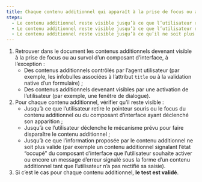 ```yaml
---
title: Chaque contenu additionnel qui apparaît à la prise de focus ou au survol d’un [composant d’interface](#composant-d-interface) vérifie-t-il une de ces conditions (hors cas particuliers) ?
steps:
  - Le contenu additionnel reste visible jusqu’à ce que l’utilisateur retire le pointeur souris ou le focus du contenu additionnel et du [composant d’interface](#composant-d-interface) ayant déclenché son apparition ;
  - Le contenu additionnel reste visible jusqu’à ce que l’utilisateur déclenche une action masquant ce contenu sans déplacer le focus ou le pointeur de la souris du [composant d’interface](#composant-d-interface) ayant déclenché son apparition ;
  - Le contenu additionnel reste visible jusqu’à ce qu’il ne soit plus valide.
---
```


1. Retrouver dans le document les contenus additionnels devenant visible à la prise de focus ou au survol d’un composant d’interface, à l’exception :
   - Des contenus additionnels contrôlés par l’agent utilisateur (par exemple, les infobulles associées à l’attribut `title` ou à la validation native d’un formulaire) ;
   - Des contenus additionnels devenant visibles par une activation de l’utilisateur (par exemple, une fenêtre de dialogue).
2. Pour chaque contenu additionnel, vérifier qu’il reste visible :
   - Jusqu’à ce que l’utilisateur retire le pointeur souris ou le focus du contenu additionnel ou du composant d’interface ayant déclenché son apparition ;
   - Jusqu’à ce l’utilisateur déclenche le mécanisme prévu pour faire disparaître le contenu additionnel ;
   - Jusqu’à ce que l’information proposée par le contenu additionnel ne soit plus valide (par exemple un contenu additionnel signalant l’état “occupé” du composant d’interface que l’utilisateur souhaite activer ou encore un message d’erreur signalé sous la forme d’un contenu additionnel tant que l’utilisateur n’a pas rectifié sa saisie).
3. Si c’est le cas pour chaque contenu additionnel, **le test est validé**.
